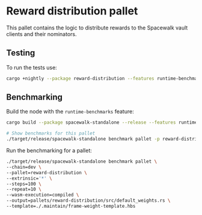 # Reward distribution pallet

This pallet contains the logic to distribute rewards to the Spacewalk vault clients and their nominators.

## Testing

To run the tests use:

```bash
cargo +nightly --package reward-distribution --features runtime-benchmarks
```

## Benchmarking

Build the node with the `runtime-benchmarks` feature:

```bash
cargo build --package spacewalk-standalone --release --features runtime-benchmarks
```

```bash
# Show benchmarks for this pallet
./target/release/spacewalk-standalone benchmark pallet -p reward-distribution -e '*' --list
```

Run the benchmarking for a pallet:

```bash
./target/release/spacewalk-standalone benchmark pallet \
--chain=dev \
--pallet=reward-distribution \
--extrinsic='*' \
--steps=100 \
--repeat=10 \
--wasm-execution=compiled \
--output=pallets/reward-distribution/src/default_weights.rs \
--template=./.maintain/frame-weight-template.hbs
```

